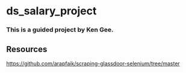 # ds_salary_project
### This is a guided project by Ken Gee.
## Resources 
https://github.com/arapfaik/scraping-glassdoor-selenium/tree/master
